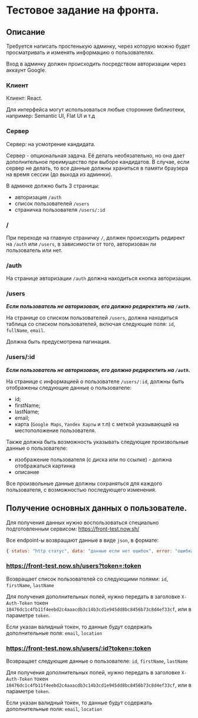 # Тестовое задание на фронта.

## Описание
Требуется написать простенькую админку, через которую можно будет просматривать и изменять информацию о пользователях.

Вход в админку должен происходить посредством авторизации через аккаунт Google.

### Клиент
Клиент: React.

Для интерфейса могут использоваться любые сторонние библиотеки, например: Semantic UI, Flat UI и т.д

### Сервер
Сервер: на усмотрение кандидата.

Сервер - опциональная задача. Её делать необязательно, но она дает дополнительное преимущество при выборе кандидатов. В случае, если сервер не делать, то все данные должны храниться в памяти браузера на время сессии (до выхода из админки).

В админке должно быть 3 страницы:
- авторизация `/auth`
- список пользователей `/users`
- страничка пользователя `/users/:id`

### /
При переходе на главную страничку `/`, должен происходить редирект на `/auth` или `/users`, в зависимости от того, авторизован ли пользователь или нет.


### /auth
На странице авторизации `/auth` должна находиться кнопка авторизации.

### /users
***Если пользователь не авторизован, его должно редиректить на `/auth`.***

На странице со списком пользователей `/users`, должна находиться таблица со списком пользователей, включая следующие поля: `id`, `fullName`, `email`.

Должна быть предусмотрена пагинация.

### /users/:id
***Если пользователь не авторизован, его должно редиректить на `/auth`.***

На странице с информацией о пользователе `/users/:id`, должны быть отображены следующие данные о пользователе:
- id;
- firstName;
- lastName;
- email;
- карта (`Google Maps`, `Yandex Карты` и т.п) с меткой указывающей на местоположение пользователя.

Также должна быть возможность указывать следующие произвольные данные о пользователе:
- изображение пользователя (с диска или по ссылке) - должна отображаться картинка
- описание

Все произвольные данные должны сохраняться для каждого пользователя, с возможностью последующего изменения.

## Получение основных данных о пользователе.
Для получения данных нужно воспользоваться специально подготовленным сервисом:
https://front-test.now.sh/

Все endpoint-ы возвращают данные в виде `json`, в формате:
```js
{ status: "http статус", data: "данные если нет ошибок", error: "ошибка", pagination: "пагинация если есть", timestamp: "время сервера" }
```

### https://front-test.now.sh/users?token=:token
Возвращает список пользователей со следующими полями: `id`, `firstName`, `lastName`

Для получения дополнительных полей, нужно передать в заголовке `X-Auth-Token` токен `18476dc1c4fb11f4eebd2c4aaacdb3c14b3cd1e945dd8bc8456b73c8d4ef33cf`, или в параметре `token`.

Если указан валидный токен, то данные будут содержать дополнительные поля: `email`, `location`


### https://front-test.now.sh/users/:id?token=:token
Возвращает следующие данные о пользователе: `id`, `firstName`, `lastName`

Для получения дополнительных полей, нужно передать в заголовке `X-Auth-Token` токен `18476dc1c4fb11f4eebd2c4aaacdb3c14b3cd1e945dd8bc8456b73c8d4ef33cf`, или в параметре `token`.

Если указан валидный токен, то данные будут содержать дополнительные поля: `email`, `location`